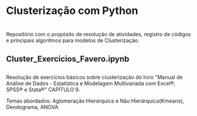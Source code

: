 # Clusterização com Python <h1>

Repositório com o propósito de resolução de atividades, registro de códigos e principais algoritmos para modelos de Clusterização.



## **Cluster_Exercicios_Favero.ipynb** <h2>

Resolução de exercícios básicos sobre clusterização do livro "Manual de Análise de Dados - Estatística e Modelagem Multivariada com Excel®, SPSS® e Stata®" CAPÍTULO 9.

Temas abordados: Aglomeração Hierárquica e Não Hierárquica(Kmeans), Dendograma, ANOVA

